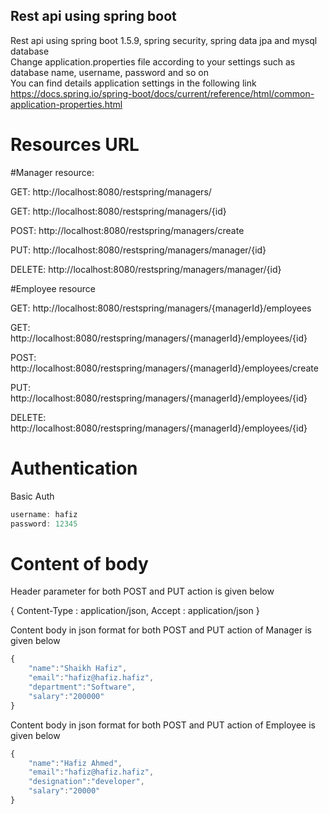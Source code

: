 ## Rest api using spring boot 
Rest api using spring boot 1.5.9, spring security, spring data jpa and mysql database
<br> Change application.properties file according to your settings such as database name, username, password and so on
<br> You can find details application settings in the following link
<br> https://docs.spring.io/spring-boot/docs/current/reference/html/common-application-properties.html

# Resources URL

#Manager resource:

GET:  http://localhost:8080/restspring/managers/

GET:  http://localhost:8080/restspring/managers/{id}

POST: http://localhost:8080/restspring/managers/create

PUT:  http://localhost:8080/restspring/managers/manager/{id}

DELETE: http://localhost:8080/restspring/managers/manager/{id}


#Employee resource

GET: http://localhost:8080/restspring/managers/{managerId}/employees

GET: http://localhost:8080/restspring/managers/{managerId}/employees/{id}

POST: http://localhost:8080/restspring/managers/{managerId}/employees/create

PUT: http://localhost:8080/restspring/managers/{managerId}/employees/{id}

DELETE: http://localhost:8080/restspring/managers/{managerId}/employees/{id}

# Authentication
Basic Auth
```javascript
username: hafiz
password: 12345
```

# Content of body

Header parameter for both POST and PUT action is given below

{ Content-Type : application/json, Accept : application/json } 

Content body in json format for both POST and PUT action of Manager is given below
```javascript
{
    "name":"Shaikh Hafiz",
    "email":"hafiz@hafiz.hafiz",
    "department":"Software",
    "salary":"200000"
}
```

Content body in json format for both POST and PUT action of Employee is given below
```javascript
{
    "name":"Hafiz Ahmed",
    "email":"hafiz@hafiz.hafiz",
    "designation":"developer",
    "salary":"20000"
}
```
